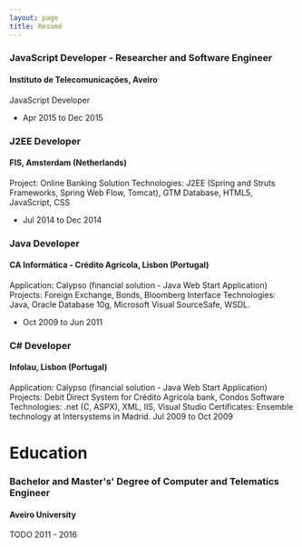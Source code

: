 ```yaml
---
layout: page
title: Resumé
---
```




### JavaScript Developer - Researcher and Software Engineer
#### Instituto de Telecomunicações, Aveiro
<h7>JavaScript Developer
- Apr 2015 to Dec 2015</h7>

### J2EE Developer
#### FIS, Amsterdam (Netherlands)
<h7>Project: Online Banking Solution Technologies: J2EE (Spring and Struts Frameworks, Spring Web Flow, Tomcat), GTM Database, HTML5, JavaScript, CSS
- Jul 2014 to Dec 2014</h7>

### Java Developer
#### CA Informática - Crédito Agrícola, Lisbon (Portugal)
<h7>Application: Calypso (financial solution - Java Web Start Application) Projects: Foreign Exchange, Bonds, Bloomberg Interface Technologies: Java, Oracle Database 10g, Microsoft Visual SourceSafe, WSDL.
- Oct 2009 to Jun 2011</h7>


### C# Developer
#### Infolau, Lisbon (Portugal)
<h7>Application: Calypso (financial solution - Java Web Start Application) Projects: Debit Direct System for Crédito Agrícola bank, Condos Software Technologies: .net (C, ASPX), XML, IIS, Visual Studio Certificates: Ensemble technology at Intersystems in Madrid.
Jul 2009 to Oct 2009</h7>


# Education

### Bachelor and Master's' Degree of Computer and Telematics Engineer
#### Aveiro University
<h7>TODO 
2011 - 2016</h7>
